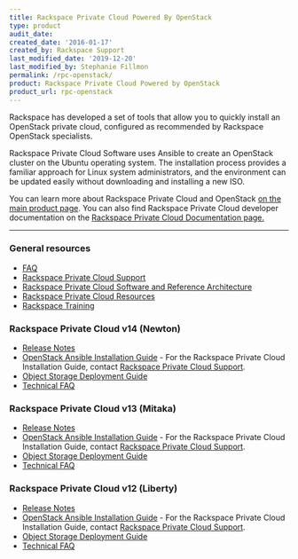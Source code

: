 ```yaml
---
title: Rackspace Private Cloud Powered By OpenStack
type: product
audit_date:
created_date: '2016-01-17'
created_by: Rackspace Support
last_modified_date: '2019-12-20'
last_modified_by: Stephanie Fillmon
permalink: /rpc-openstack/
product: Rackspace Private Cloud Powered by OpenStack
product_url: rpc-openstack
---
```


Rackspace has developed a set of tools that allow you to quickly install an OpenStack private cloud, configured as recommended by Rackspace OpenStack specialists.

Rackspace Private Cloud Software uses Ansible to create an OpenStack cluster on the Ubuntu operating system. The installation process provides a familiar approach for Linux system administrators, and the environment can be updated easily without downloading and installing a new ISO.

You can learn more about Rackspace Private Cloud and OpenStack [on the main product page](https://www.rackspace.com/openstack/private). You can also find Rackspace Private Cloud developer documentation on the [Rackspace Private Cloud Documentation page.](https://docs.rackspace.com/docs/#docs-private-cloud)

<hr />

###  General resources

- [FAQ](/support/how-to/rpc-openstack-faq/)
- [Rackspace Private Cloud Support](https://www.rackspace.com/support)
- [Rackspace Private Cloud Software and Reference Architecture](https://www.rackspace.com/openstack/private/openstack)
- [Rackspace Private Cloud Resources](https://www.rackspace.com/cloud/private)
- [Rackspace Training](https://www.rackspace.com/openstack/private/training)

###  Rackspace Private Cloud v14 (Newton)

- [Release Notes](https://docs.rackspace.com/docs/private-cloud/rpc/v14/rpc-releasenotes/)
- [OpenStack Ansible Installation Guide](https://docs.openstack.org/developer/openstack-ansible/newton/) - For the Rackspace Private Cloud Installation Guide, contact [Rackspace Private Cloud Support](https://www.rackspace.com/support).
- [Object Storage Deployment Guide](https://docs.rackspace.com/docs/private-cloud/rpc/v14/rpc-swift)
- [Technical FAQ](https://docs.rackspace.com/docs/private-cloud/rpc/v14/rpc-faq-external/)

###  Rackspace Private Cloud v13 (Mitaka)

- [Release Notes](https://docs.rackspace.com/docs/private-cloud/rpc/v13/rpc-releasenotes/)
- [OpenStack Ansible Installation Guide](https://docs.openstack.org/developer/openstack-ansible/mitaka/) - For the Rackspace Private Cloud Installation Guide, contact [Rackspace Private Cloud Support](https://www.rackspace.com/support).
- [Object Storage Deployment Guide](https://docs.rackspace.com/docs/private-cloud/rpc/v13/rpc-swift)
- [Technical FAQ](https://docs.rackspace.com/docs/private-cloud/rpc/v13/rpc-faq-external/)

###  Rackspace Private Cloud v12 (Liberty)

- [Release Notes](https://docs.rackspace.com/docs/private-cloud/rpc/v12/rpc-releasenotes/)
- [OpenStack Ansible Installation Guide](https://docs.openstack.org/developer/openstack-ansible/liberty/) - For the Rackspace Private Cloud Installation Guide, contact [Rackspace Private Cloud Support](https://www.rackspace.com/support).
- [Object Storage Deployment Guide](https://docs.rackspace.com/docs/private-cloud/rpc/v12/rpc-swift)
- [Technical FAQ](https://docs.rackspace.com/docs/private-cloud/rpc/v12/rpc-faq-external/)
